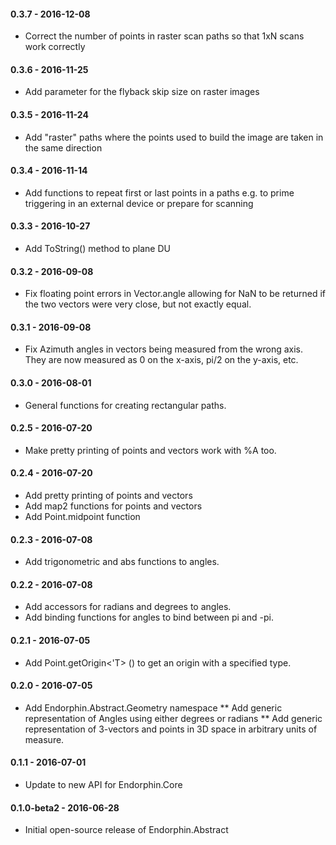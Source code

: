 #### 0.3.7 - 2016-12-08
* Correct the number of points in raster scan paths so that 1xN scans work correctly

#### 0.3.6 - 2016-11-25
* Add parameter for the flyback skip size on raster images

#### 0.3.5 - 2016-11-24
* Add "raster" paths where the points used to build the image are taken in the same direction

#### 0.3.4 - 2016-11-14
* Add functions to repeat first or last points in a paths
  e.g. to prime triggering in an external device or prepare for scanning

#### 0.3.3 - 2016-10-27
* Add ToString() method to plane DU

#### 0.3.2 - 2016-09-08
* Fix floating point errors in Vector.angle allowing for NaN to be returned if
  the two vectors were very close, but not exactly equal.

#### 0.3.1 - 2016-09-08
* Fix Azimuth angles in vectors being measured from the wrong axis.  They are
  now measured as 0 on the x-axis, pi/2 on the y-axis, etc.

#### 0.3.0 - 2016-08-01
* General functions for creating rectangular paths.

#### 0.2.5 - 2016-07-20
* Make pretty printing of points and vectors work with %A too.

#### 0.2.4 - 2016-07-20
* Add pretty printing of points and vectors
* Add map2 functions for points and vectors
* Add Point.midpoint function

#### 0.2.3 - 2016-07-08
* Add trigonometric and abs functions to angles.

#### 0.2.2 - 2016-07-08
* Add accessors for radians and degrees to angles.
* Add binding functions for angles to bind between pi and -pi.

#### 0.2.1 - 2016-07-05
* Add Point.getOrigin<'T> () to get an origin with a specified type.

#### 0.2.0 - 2016-07-05
* Add Endorphin.Abstract.Geometry namespace
** Add generic representation of Angles using either degrees or radians
** Add generic representation of 3-vectors and points in 3D space in arbitrary units of measure.

#### 0.1.1 - 2016-07-01
* Update to new API for Endorphin.Core

#### 0.1.0-beta2 - 2016-06-28
* Initial open-source release of Endorphin.Abstract
